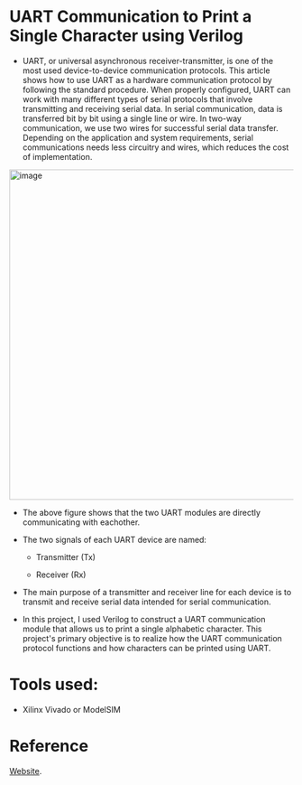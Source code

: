 # UART Communication to Print a Single Character using Verilog
- UART, or universal asynchronous receiver-transmitter, is one of the most used device-to-device communication protocols. This article shows how to use UART as a hardware communication protocol by following the standard procedure. When properly configured, UART can work with many different types of serial protocols that involve transmitting and receiving serial data. In serial communication, data is transferred bit by bit using a single line or wire. In two-way communication, we use two wires for successful serial data transfer. Depending on the application and system requirements, serial communications needs less circuitry and wires, which reduces the cost of implementation.

<img width="585" alt="image" src="https://user-images.githubusercontent.com/99958597/230736540-8019dd26-548e-4d59-9f97-1434802e7ed9.png">


- The above figure shows that the two UART modules are directly communicating with eachother. 
- The two signals of each UART device are named:


  - Transmitter (Tx)
   
  - Receiver (Rx)
  
- The main purpose of a transmitter and receiver line for each device is to transmit and receive serial data intended for serial communication.

- In this project, I used Verilog to construct a UART communication module that allows us to print a single alphabetic character. This project's primary objective is to realize how the UART communication protocol functions and how characters can be printed using UART.



# Tools used: 
- Xilinx Vivado or ModelSIM


# Reference
[Website](https://www.analog.com/en/analog-dialogue/articles/uart-a-hardware-communication-protocol.html#:~:text=By%20definition%2C%20UART%20is%20a,going%20to%20the%20receiving%20end/).
